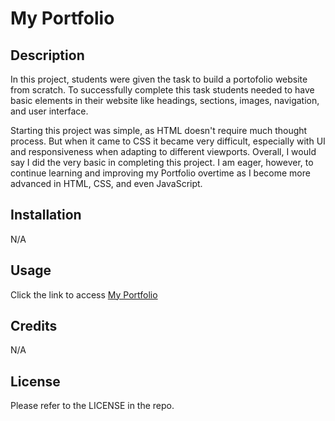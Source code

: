 # My Portfolio

## Description

In this project, students were given the task to build a portofolio website from scratch. To successfully complete this task students needed to have basic elements in their website like headings, sections, images, navigation, and user interface. 

Starting this project was simple, as HTML doesn't require much thought process. But when it came to CSS it became very difficult, especially with UI and responsiveness when adapting to different viewports. Overall, I would say I did the very basic in completing this project. I am eager, however, to continue learning and improving my Portfolio overtime as I become more advanced in HTML, CSS, and even JavaScript. 

## Installation

N/A

## Usage

Click the link to access [My Portfolio](https://ajjeroni.github.io/My-Portfolio-/)

## Credits

N/A

## License

Please refer to the LICENSE in the repo.
